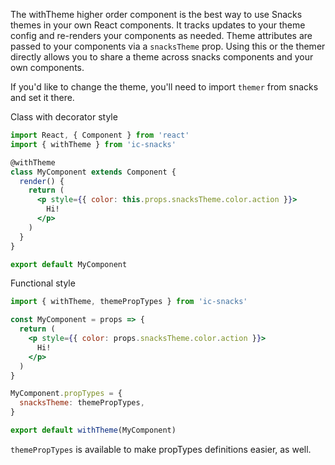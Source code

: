 The withTheme higher order component is the best way to use Snacks themes in your own React components. It tracks updates to your theme config and re-renders your components as needed. Theme attributes are passed to your components via a `snacksTheme` prop. Using this or the themer directly allows you to share a theme across snacks components and your own components.

If you'd like to change the theme, you'll need to import `themer` from snacks and set it there.

Class with decorator style
```jsx static
import React, { Component } from 'react'
import { withTheme } from 'ic-snacks'

@withTheme
class MyComponent extends Component {
  render() {
    return (
      <p style={{ color: this.props.snacksTheme.color.action }}>
        Hi!
      </p>
    )
  }
}

export default MyComponent
```

Functional style
```jsx static
import { withTheme, themePropTypes } from 'ic-snacks'

const MyComponent = props => {
  return (
    <p style={{ color: props.snacksTheme.color.action }}>
      Hi!
    </p>
  )
}

MyComponent.propTypes = {
  snacksTheme: themePropTypes,
}

export default withTheme(MyComponent)
```

`themePropTypes` is available to make propTypes definitions easier, as well.
